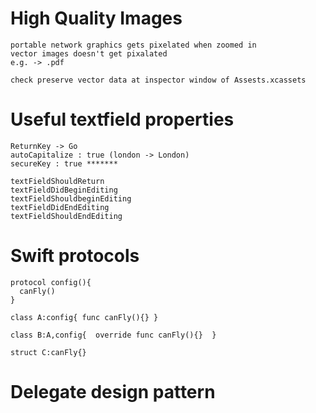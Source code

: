 # High Quality Images

```
portable network graphics gets pixelated when zoomed in
vector images doesn't get pixalated
e.g. -> .pdf

check preserve vector data at inspector window of Assests.xcassets
```

# Useful textfield properties

```
ReturnKey -> Go 
autoCapitalize : true (london -> London)
secureKey : true *******

textFieldShouldReturn
textFieldDidBeginEditing
textFieldShouldbeginEditing
textFieldDidEndEditing
textFieldShouldEndEditing
```

# Swift protocols

```
protocol config(){
  canFly()
}

class A:config{ func canFly(){} }

class B:A,config{  override func canFly(){}  }

struct C:canFly{}
```

# Delegate design pattern

```

```
